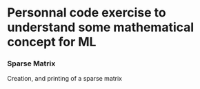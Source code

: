 # Personnal code exercise to understand some mathematical concept for ML

### Sparse Matrix
Creation, and printing of a sparse matrix
